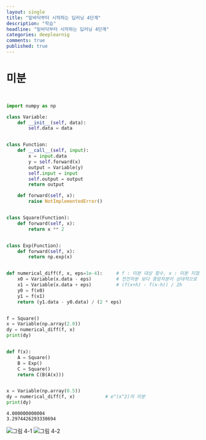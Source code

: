 ```yaml
---
layout: single
title: "밑바닥부터 시작하는 딥러닝 4단계"
description: "학습"
headline: "밑바닥부터 시작하는 딥러닝 4단계"
categories: deeplearnig
comments: true
published: true
---
```

# 미분
```python


import numpy as np

class Variable:
    def __init__(self, data):
        self.data = data


class Function:
    def __call__(self, input):
        x = input.data
        y = self.forward(x)
        output = Variable(y)
        self.input = input
        self.output = output
        return output

    def forward(self, x):
        raise NotImplementedError()


class Square(Function):
    def forward(self, x):
        return x ** 2


class Exp(Function):
    def forward(self, x):
        return np.exp(x)


def numerical_diff(f, x, eps=1e-4):     # f : 미분 대상 함수, x : 미분 지점 
    x0 = Variable(x.data - eps)         # 전진차분 보다 중앙차분이 상대적으로 오차가 작음.
    x1 = Variable(x.data + eps)         # (f(x+h) - f(x-h)) / 2h
    y0 = f(x0)
    y1 = f(x1)
    return (y1.data - y0.data) / (2 * eps)


f = Square()
x = Variable(np.array(2.0))
dy = numerical_diff(f, x)
print(dy)


def f(x):
    A = Square()
    B = Exp()
    C = Square()
    return C(B(A(x)))


x = Variable(np.array(0.5))
dy = numerical_diff(f, x)           # e^(x^2)의 미분
print(dy)
```

    4.000000000004
    3.2974426293330694
    

![그림 4-1](https://user-images.githubusercontent.com/73815944/109747956-611a3200-7c1b-11eb-887a-9b90b9ac0538.png)
![그림 4-2](https://user-images.githubusercontent.com/73815944/109747959-61b2c880-7c1b-11eb-8eaa-efbd5777cbd2.png)



```python

```
